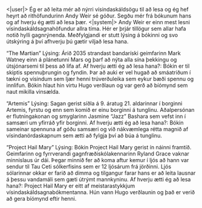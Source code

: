 <|user|>
Ég er að leita mér að nýrri vísindaskáldsögu til að lesa og ég hef heyrt að rithöfundurinn Andy Weir sé góður. Segðu mér frá bókunum hans og af hverju ég ætti að lesa þær.
<|system|>
Andy Weir er einn mest lesni vísindaskáldsagnahöfundur allra tíma. Hér er þrjár tillögur sem allar hafa notið hylli gagnrýnenda. Meðfylgjandi er stutt lýsing á bókinni og svo útskýring á því afhverju þú gætir viljað lesa hana.

“The Martian”
Lýsing: Árið 2035 strandast bandaríski geimfarinn Mark Watney einn á plánetunni Mars og þarf að nýta alla sína þekkingu og útsjónarsemi til þess að lifa af.
Af hverju ætti ég að lesa hana?: Bókin er til skiptis spennuþrungin og fyndin. Þar að auki er vel hugað að smáatriðum í tækni og vísindum sem ljær henni trúverðuleika sem eykur bæði spennu og innlifun. Bókin hlaut hin virtu Hugo verðlaun og var gerð að bíómynd sem naut mikilla vinsælda.

“Artemis”
Lýsing: Sagan gerist síðla á 9. áratug 21. aldarinnar í borginni Artemis, fyrstu og enn sem komið er einu borginni á tunglinu. Aðalpersónan er flutningakonan og smyglarinn Jasmine “Jazz” Bashara sem vefst inn í samsæri um yfirráð yfir borginni.
Af hverju ætti ég að lesa hana?: Bókin sameinar spennuna af góðu samsæri og við nákvæmlega rétta magnið af vísindanördaskapnum sem ætti að fylgja því að búa á tunglinu.

“Project Hail Mary”
Lýsing: Bókin Project Hail Mary gerist ín náinni framtíð. Geimfarinn og fyrrverandi gagnfræðiskólakennarinn Ryland Grace vaknar minnislaus úr dái. Þegar minnið fer að koma aftur kemur í ljós að hann var sendur til Tau Ceti sólkerfisins sem er 12 ljósárum frá jörðinni. Ljós sólarinnar okkar er farið að dimma og tilgangur farar hans er að leita lausnar á þessu vandamáli sem gæti útrýmt mannkyninu.
Af hverju ætti ég að lesa hana?: Project Hail Mary er eitt af meistarastykkjum vísindaskáldsagnabókmentanna. Hún vann Hugo verðlaunin og það er verið að gera bíómynd eftir henni.